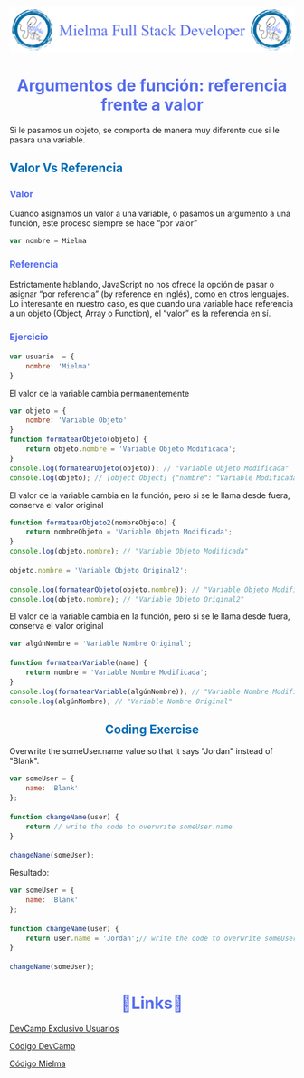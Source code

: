 ![Logo Mielma](/Logo/Logo_Encabezado.png)

# <center><b><font color="#556CEE">Argumentos de función: referencia frente a valor</font></b>
Si le pasamos un objeto,  se comporta de manera muy diferente que si le pasara una variable.

## <b><font color="#006cb5">Valor Vs Referencia</font></b>
### <font color="#556CEE">Valor</font>
Cuando asignamos un valor a una variable, o pasamos un argumento a una función, este proceso siempre se hace “por valor”
```js
var nombre = Mielma
```
### <font color="#556CEE">Referencia</font>
Estrictamente hablando, JavaScript no nos ofrece la opción de pasar o asignar “por referencia” (by reference en inglés), como en otros lenguajes. Lo interesante en nuestro caso, es que cuando una variable hace referencia a un objeto (Object, Array o Function), el “valor” es la referencia en sí.

### <font color="#556CEE">Ejercicio</font>
```js
var usuario  = {
    nombre: 'Mielma'
}
```
El valor de la variable cambia permanentemente

```js
var objeto = {
    nombre: 'Variable Objeto'
}
function formatearObjeto(objeto) {
    return objeto.nombre = 'Variable Objeto Modificada';
}
console.log(formatearObjeto(objeto)); // "Variable Objeto Modificada"
console.log(objeto); // [object Object] {"nombre": "Variable Modificada "}
```
El valor de la variable cambia en la función, pero si se le llama desde fuera, conserva el valor original
```js
function formatearObjeto2(nombreObjeto) {
    return nombreObjeto = 'Variable Objeto Modificada';
}
console.log(objeto.nombre); // "Variable Objeto Modificada"

objeto.nombre = 'Variable Objeto Original2';

console.log(formatearObjeto(objeto.nombre)); // "Variable Objeto Modificada"
console.log(objeto.nombre); // "Variable Objeto Original2"
```
El valor de la variable cambia en la función, pero si se le llama desde fuera, conserva el valor original
```js
var algúnNombre = 'Variable Nombre Original';

function formatearVariable(name) {
    return nombre = 'Variable Nombre Modificada';
}
console.log(formatearVariable(algúnNombre)); // "Variable Nombre Modificada"
console.log(algúnNombre); // "Variable Nombre Original"
```


## <center><b><font color="#006cb5">Coding Exercise</font></b>
Overwrite the someUser.name value so that it says "Jordan" instead of "Blank".
```js
var someUser = {
    name: 'Blank'
};

function changeName(user) {
    return // write the code to overwrite someUser.name
}

changeName(someUser);
```
Resultado:
```js
var someUser = {
    name: 'Blank'
};

function changeName(user) {
    return user.name = 'Jordan';// write the code to overwrite someUser.name
}

changeName(someUser);
```


# <center><b><font color="#556CEE">🔗Links🔗</font></b>

[DevCamp Exclusivo Usuarios]()  

[Código DevCamp](https://github.com/rails-camp/javascript-programming/blob/master/section_d_05_reference_vs_value.js)

[Código Mielma](https://codepen.io/ElizabethMaranon/pen/vYwZGyJ)